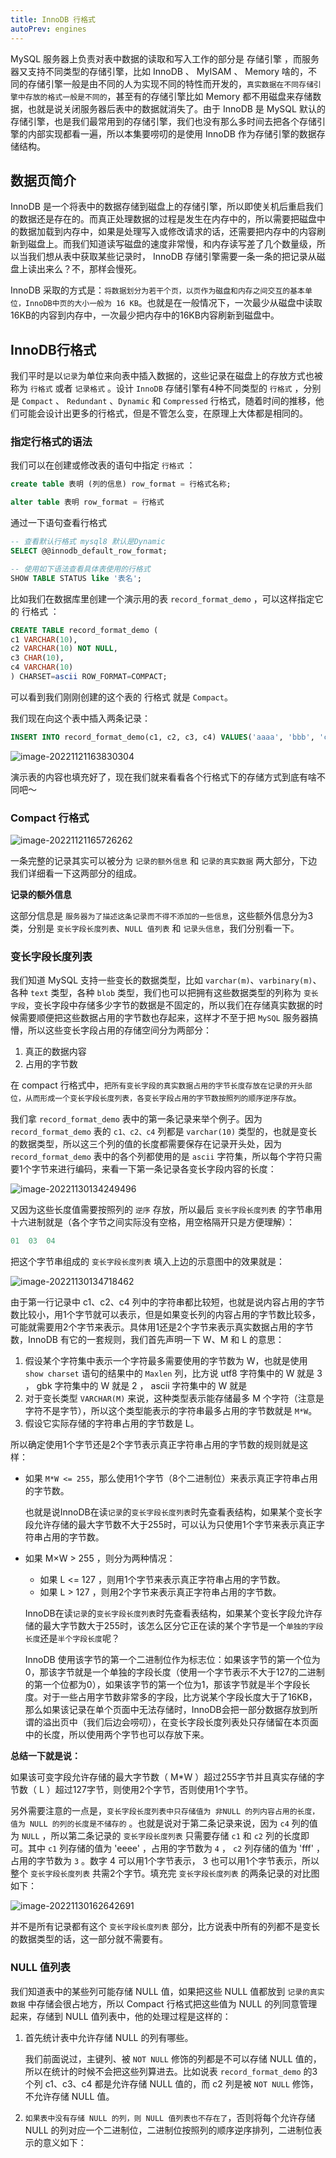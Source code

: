 ```yaml
---
title: InnoDB 行格式
autoPrev: engines
---
```


MySQL 服务器上负责对表中数据的读取和写入工作的部分是 存储引擎 ，而服务器又支持不同类型的存储引擎，比如 InnoDB 、 MyISAM 、 Memory 啥的，不同的存储引擎一般是由不同的人为实现不同的特性而开发的，`真实数据在不同存储引擎中存放的格式一般是不同的`，甚至有的存储引擎比如 Memory 都不用磁盘来存储数据，也就是说关闭服务器后表中的数据就消失了。由于 InnoDB 是 MySQL 默认的存储引擎，也是我们最常用到的存储引擎，我们也没有那么多时间去把各个存储引擎的内部实现都看一遍，所以本集要唠叨的是使用 InnoDB 作为存储引擎的数据存储结构。

## 数据页简介

InnoDB 是一个将表中的数据存储到磁盘上的存储引擎，所以即使关机后重启我们的数据还是存在的。而真正处理数据的过程是发生在内存中的，所以需要把磁盘中的数据加载到内存中，如果是处理写入或修改请求的话，还需要把内存中的内容刷新到磁盘上。而我们知道读写磁盘的速度非常慢，和内存读写差了几个数量级，所以当我们想从表中获取某些记录时， InnoDB 存储引擎需要一条一条的把记录从磁盘上读出来么？不，那样会慢死。

InnoDB 采取的方式是：`将数据划分为若干个页，以页作为磁盘和内存之间交互的基本单位，InnoDB中页的大小一般为 16 KB`。也就是在一般情况下，一次最少从磁盘中读取16KB的内容到内存中，一次最少把内存中的16KB内容刷新到磁盘中。

## InnoDB行格式

我们平时是以`记录`为单位来向表中插入数据的，这些记录在磁盘上的存放方式也被称为 `行格式` 或者 `记录格式` 。设计 `InnoDB` 存储引擎有4种不同类型的 `行格式` ，分别是 `Compact` 、 `Redundant` 、`Dynamic` 和 `Compressed` 行格式，随着时间的推移，他们可能会设计出更多的行格式，但是不管怎么变，在原理上大体都是相同的。

### 指定行格式的语法

我们可以在创建或修改表的语句中指定 `行格式` ：

```sql
create table 表明 (列的信息) row_format = 行格式名称;

alter table 表明 row_format = 行格式
```

通过一下语句查看行格式

```sql
-- 查看默认行格式 mysql8 默认是Dynamic
SELECT @@innodb_default_row_format;

-- 使用如下语法查看具体表使用的行格式
SHOW TABLE STATUS like '表名';
```

比如我们在数据库里创建一个演示用的表 `record_format_demo` ，可以这样指定它的 行格式 ：

```sql
CREATE TABLE record_format_demo (
c1 VARCHAR(10),
c2 VARCHAR(10) NOT NULL,
c3 CHAR(10),
c4 VARCHAR(10)
) CHARSET=ascii ROW_FORMAT=COMPACT;
```

可以看到我们刚刚创建的这个表的 行格式 就是 `Compact`。

我们现在向这个表中插入两条记录：

```sql
INSERT INTO record_format_demo(c1, c2, c3, c4) VALUES('aaaa', 'bbb', 'cc', 'd'),('eeee', 'fff', NULL, NULL);
```

![image-20221121163830304](https://img.zxqs.top/20221121163831.png)

演示表的内容也填充好了，现在我们就来看看各个行格式下的存储方式到底有啥不同吧～

### Compact 行格式

![image-20221121165726262](https://img.zxqs.top/20221121165727.png)

一条完整的记录其实可以被分为 `记录的额外信息` 和 `记录的真实数据` 两大部分，下边我们详细看一下这两部分的组成。

**记录的额外信息**

这部分信息是 `服务器为了描述这条记录而不得不添加的一些信息`，这些额外信息分为3类，分别是 `变长字段长度列表`、`NULL 值列表` 和 `记录头信息`，我们分别看一下。

### 变长字段长度列表

我们知道 MySQL 支持一些变长的数据类型，比如 `varchar(m)`、`varbinary(m)`、各种 `text` 类型，各种 `blob` 类型，我们也可以把拥有这些数据类型的列称为 `变长字段`，变长字段中存储多少字节的数据是不固定的，所以我们在存储真实数据的时候需要顺便把这些数据占用的字节数也存起来，这样才不至于把 `MySQL` 服务器搞懵，所以这些变长字段占用的存储空间分为两部分：

1. 真正的数据内容
2. 占用的字节数

在 compact 行格式中，`把所有变长字段的真实数据占用的字节长度存放在记录的开头部位，从而形成一个变长字段长度列表，各变长字段占用的字节数按照列的顺序逆序存放`。

我们拿 `record_format_demo` 表中的第一条记录来举个例子。因为 `record_format_demo` 表的 `c1、c2、c4` 列都是 `varchar(10)` 类型的，也就是变长的数据类型，所以这三个列的值的长度都需要保存在记录开头处，因为 `record_format_demo` 表中的各个列都使用的是 `ascii` 字符集，所以每个字符只需要1个字节来进行编码，来看一下第一条记录各变长字段内容的长度：

![image-20221130134249496](https://img.zxqs.top/20221130134257.png)

又因为这些长度值需要按照列的 `逆序` 存放，所以最后 `变长字段长度列表` 的字节串用十六进制就是（各个字节之间实际没有空格，用空格隔开只是方便理解）：

```java
01  03  04
```

把这个字节串组成的 `变长字段长度列表` 填入上边的示意图中的效果就是：

![image-20221130134718462](https://img.zxqs.top/20221130134719.png)

由于第一行记录中 c1、c2、c4 列中的字符串都比较短，也就是说内容占用的字节数比较小，用1个字节就可以表示，但是如果变长列的内容占用的字节数比较多，可能就需要用2个字节来表示。具体用1还是2个字节来表示真实数据占用的字节数，InnoDB 有它的一套规则，我们首先声明一下 W、M 和 L 的意思：

1. 假设某个字符集中表示一个字符最多需要使用的字节数为 W，也就是使用 `show charset` 语句的结果中的 `Maxlen` 列，比方说 utf8 字符集中的 W 就是 3 ， gbk 字符集中的 W 就是 2 ， ascii 字符集中的 W 就是
2. 对于变长类型  `VARCHAR(M)` 来说，这种类型表示能存储最多 M 个字符（注意是字符不是字节），所以这个类型能表示的字符串最多占用的字节数就是 `M*W`。
3.  假设它实际存储的字符串占用的字节数是 L。

所以确定使用1个字节还是2个字节表示真正字符串占用的字节数的规则就是这样：

* 如果 `M*W <= 255`，那么使用1个字节（8个二进制位）来表示真正字符串占用的字节数。
  
  也就是说InnoDB在读`记录`的`变长字段长度列表`时先查看表结构，如果某个变长字段允许存储的最大字节数不大于255时，可以认为只使用1个字节来表示真正字符串占用的字节数。
* 如果 M×W > 255 ，则分为两种情况：
  * 如果 L <= 127 ，则用1个字节来表示真正字符串占用的字节数。
  * 如果 L > 127 ，则用2个字节来表示真正字符串占用的字节数。
  
  InnoDB在读`记录`的`变长字段长度列表`时先查看表结构，如果某个变长字段允许存储的最大字节数大于255时，该怎么区分它正在读的某个字节是一个`单独的字段长度`还是`半个字段长度`呢？
  
  InnoDB 使用该字节的第一个二进制位作为标志位：如果该字节的第一个位为0，那该字节就是一个单独的字段长度（使用一个字节表示不大于127的二进制的第一个位都为0），如果该字节的第一个位为1，那该字节就是半个字段长度。对于一些占用字节数非常多的字段，比方说某个字段长度大于了16KB，那么如果该记录在单个页面中无法存储时，InnoDB会把一部分数据存放到所谓的溢出页中（我们后边会唠叨），在变长字段长度列表处只存储留在本页面中的长度，所以使用两个字节也可以存放下来。

**总结一下就是说：**

如果该可变字段允许存储的最大字节数（ M*W ）超过255字节并且真实存储的字节数（ L ）超过127字节，则使用2个字节，否则使用1个字节。

另外需要注意的一点是，`变长字段长度列表中只存储值为 非NULL 的列内容占用的长度，值为 NULL 的列的长度是不储存的` 。也就是说对于第二条记录来说，因为 `c4` 列的值为 `NULL` ，所以第二条记录的 `变长字段长度列表` 只需要存储 `c1` 和 `c2` 列的长度即可。其中 `c1` 列存储的值为 'eeee' ，占用的字节数为 `4` ， `c2` 列存储的值为 'fff' ，占用的字节数为 `3` 。数字 4 可以用1个字节表示， 3 也可以用1个字节表示，所以整个 `变长字段长度列表` 共需2个字节。填充完 `变长字段长度列表` 的两条记录的对比图如下：

![image-20221130162642691](https://img.zxqs.top/20221130162643.png)

并不是所有记录都有这个 `变长字段长度列表` 部分，比方说表中所有的列都不是变长的数据类型的话，这一部分就不需要有。

### NULL 值列表

我们知道表中的某些列可能存储 NULL 值，如果把这些 NULL 值都放到 `记录的真实数据` 中存储会很占地方，所以 Compact 行格式把这些值为 NULL 的列同意管理起来，存储到 NULL 值列表中，他的处理过程是这样的：

1. 首先统计表中允许存储 NULL 的列有哪些。
   
   我们前面说过，主键列、被 `NOT NULL` 修饰的列都是不可以存储 NULL 值的，所以在统计的时候不会把这些列算进去。比如说表 `record_format_demo` 的3个列 c1、c3、c4 都是允许存储 NULL 值的，而 c2 列是被 `NOT NULL` 修饰，不允许存储 NULL 值。
2. `如果表中没有存储 NULL 的列，则 NULL 值列表也不存在了`，否则将每个允许存储 NULL 的列对应一个二进制位，二进制位按照列的顺序逆序排列，二进制位表示的意义如下：

